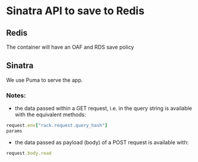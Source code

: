 # Sinatra API to save to Redis

## Redis

The container will have an OAF and RDS save policy

## Sinatra

We use Puma to serve the app.

### Notes:

- the data passed within a GET request, i.e. in the query string is available with the equivalent methods:

```rb
request.env["rack.request.query_hash"]
params
```

- the data passed as payload (body) of a POST request is available with:

```rb
request.body.read
```
